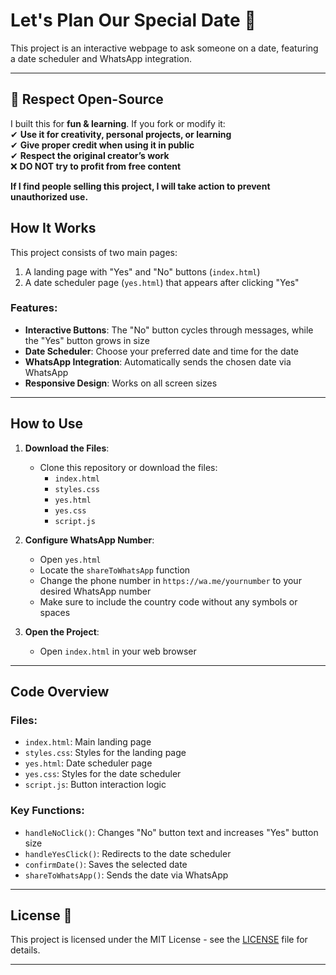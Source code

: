 # Let's Plan Our Special Date 💝

This project is an interactive webpage to ask someone on a date, featuring a date scheduler and WhatsApp integration.

---
## **🚀 Respect Open-Source**
I built this for **fun & learning**. If you fork or modify it:  
✔ **Use it for creativity, personal projects, or learning**  
✔ **Give proper credit when using it in public**  
✔ **Respect the original creator’s work**  
❌ **DO NOT try to profit from free content**  

 **If I find people selling this project, I will take action to prevent unauthorized use.**  



## How It Works 

This project consists of two main pages:
1. A landing page with "Yes" and "No" buttons (`index.html`)
2. A date scheduler page (`yes.html`) that appears after clicking "Yes"

### Features:
- **Interactive Buttons**: The "No" button cycles through messages, while the "Yes" button grows in size
- **Date Scheduler**: Choose your preferred date and time for the date
- **WhatsApp Integration**: Automatically sends the chosen date via WhatsApp
- **Responsive Design**: Works on all screen sizes

---

## How to Use 

1. **Download the Files**:
   - Clone this repository or download the files:
     - `index.html`
     - `styles.css`
     - `yes.html`
     - `yes.css`
     - `script.js`

2. **Configure WhatsApp Number**:
   - Open `yes.html`
   - Locate the `shareToWhatsApp` function
   - Change the phone number in `https://wa.me/yournumber` to your desired WhatsApp number
   - Make sure to include the country code without any symbols or spaces

3. **Open the Project**:
   - Open `index.html` in your web browser

---

## Code Overview 

### Files:
- `index.html`: Main landing page
- `styles.css`: Styles for the landing page
- `yes.html`: Date scheduler page
- `yes.css`: Styles for the date scheduler
- `script.js`: Button interaction logic

### Key Functions:
- `handleNoClick()`: Changes "No" button text and increases "Yes" button size
- `handleYesClick()`: Redirects to the date scheduler
- `confirmDate()`: Saves the selected date
- `shareToWhatsApp()`: Sends the date via WhatsApp

---

## License 📄

This project is licensed under the MIT License - see the [LICENSE](LICENSE) file for details.

---
